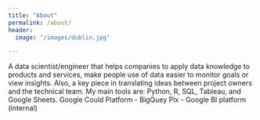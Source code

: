 ```yaml
---
title: "About"
permalink: /about/
header:
  image: "/images/dublin.jpg"

---
```

A data scientist/engineer that helps companies to apply data knowledge to products and services, make people use of data easier to monitor goals or view insights. Also, a key piece in translating ideas between project owners and the technical team. 
My main tools are:
Python, R, SQL, Tableau, and Google Sheets.
Google Could Platform - BigQuey
Plx - Google BI platform (internal)
